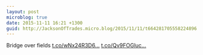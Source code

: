 ```yaml
---
layout: post
microblog: true
date: 2015-11-11 16:21 +1300
guid: http://JacksonOfTrades.micro.blog/2015/11/11/t664281705558224896.html
---
```

Bridge over fields [t.co/wNx24R3D6...](https://t.co/wNx24R3D6k) [t.co/Qv9FOGluc...](https://t.co/Qv9FOGlucL)
